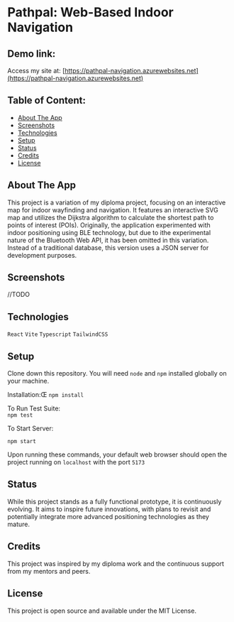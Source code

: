 # Pathpal: Web-Based Indoor Navigation

## Demo link:

Access my site at: [https://pathpal-navigation.azurewebsites.net](https://pathpal-navigation.azurewebsites.net)

## Table of Content:

- [About The App](#about-the-app)
- [Screenshots](#screenshots)
- [Technologies](#technologies)
- [Setup](#setup)
- [Status](#status)
- [Credits](#credits)
- [License](#license)

## About The App

This project is a variation of my diploma project, focusing on an interactive map for indoor wayfinding and navigation. It features an interactive SVG map and utilizes the Dijkstra algorithm to calculate the shortest path to points of interest (POIs). Originally, the application experimented with indoor positioning using BLE technology, but due to ithe experimental nature of the Bluetooth Web API, it has been omitted in this variation. Instead of a traditional database, this version uses a JSON server for development purposes.

## Screenshots

//TODO

## Technologies

`React` `Vite` `Typescript` `TailwindCSS`

## Setup

Clone down this repository. You will need `node` and `npm` installed globally on your machine.

Installation:Œ
`npm install`

To Run Test Suite:  
`npm test`

To Start Server:

`npm start`

Upon running these commands, your default web browser should open the project running on `localhost` with the port `5173`

## Status

While this project stands as a fully functional prototype, it is continuously evolving. It aims to inspire future innovations, with plans to revisit and potentially integrate more advanced positioning technologies as they mature.

## Credits

This project was inspired by my diploma work and the continuous support from my mentors and peers.

## License

This project is open source and available under the MIT License.

